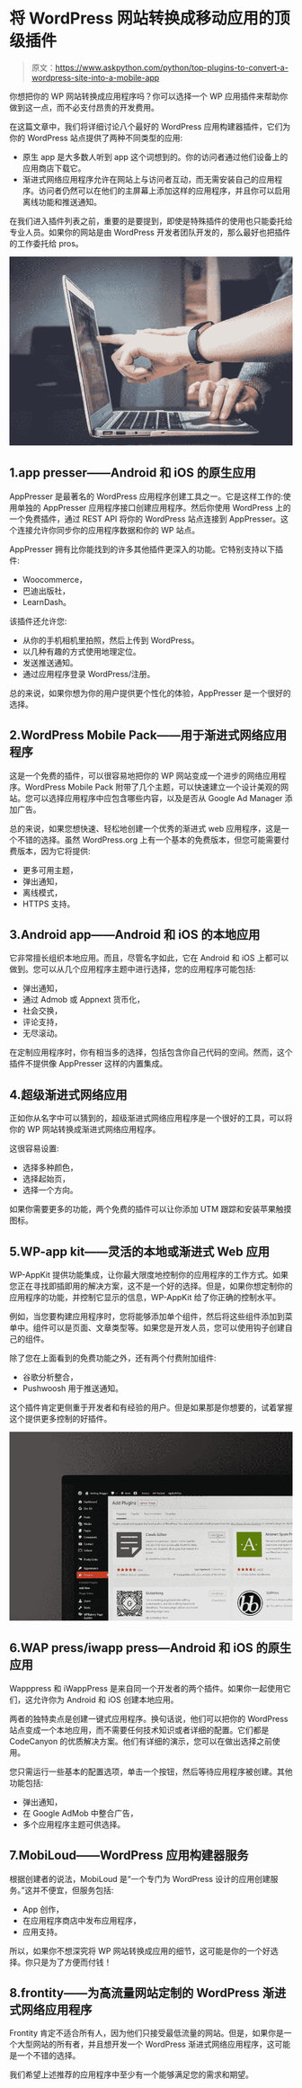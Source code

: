 # 将 WordPress 网站转换成移动应用的顶级插件

> 原文：<https://www.askpython.com/python/top-plugins-to-convert-a-wordpress-site-into-a-mobile-app>

你想把你的 WP 网站转换成应用程序吗？你可以选择一个 WP 应用插件来帮助你做到这一点，而不必支付昂贵的开发费用。

在这篇文章中，我们将详细讨论八个最好的 WordPress 应用构建器插件，它们为你的 WordPress 站点提供了两种不同类型的应用:

*   原生 app 是大多数人听到 app 这个词想到的。你的访问者通过他们设备上的应用商店下载它。
*   渐进式网络应用程序允许在网站上与访问者互动，而无需安装自己的应用程序。访问者仍然可以在他们的主屏幕上添加这样的应用程序，并且你可以启用离线功能和推送通知。

在我们进入插件列表之前，重要的是要提到，即使是特殊插件的使用也只能委托给专业人员。如果你的网站是由 WordPress 开发者团队开发的，那么最好也把插件的工作委托给 pros。

![Mobile App](img/aa9f45dfd2b479be1ca81f89f522eee4.png)

## 1.app presser——Android 和 iOS 的原生应用

AppPresser 是最著名的 WordPress 应用程序创建工具之一。它是这样工作的:使用单独的 AppPresser 应用程序接口创建应用程序。然后你使用 WordPress 上的一个免费插件，通过 REST API 将你的 WordPress 站点连接到 AppPresser。这个连接允许你同步你的应用程序数据和你的 WP 站点。

AppPresser 拥有比你能找到的许多其他插件更深入的功能。它特别支持以下插件:

*   Woocommerce，
*   巴迪出版社，
*   LearnDash。

该插件还允许您:

*   从你的手机相机里拍照，然后上传到 WordPress。
*   以几种有趣的方式使用地理定位。
*   发送推送通知。
*   通过应用程序登录 WordPress/注册。

总的来说，如果你想为你的用户提供更个性化的体验，AppPresser 是一个很好的选择。

## 2.WordPress Mobile Pack——用于渐进式网络应用程序

这是一个免费的插件，可以很容易地把你的 WP 网站变成一个进步的网络应用程序。WordPress Mobile Pack 附带了几个主题，可以快速建立一个设计美观的网站。您可以选择应用程序中应包含哪些内容，以及是否从 Google Ad Manager 添加广告。

总的来说，如果您想快速、轻松地创建一个优秀的渐进式 web 应用程序，这是一个不错的选择。虽然 WordPress.org 上有一个基本的免费版本，但您可能需要付费版本，因为它将提供:

*   更多可用主题，
*   弹出通知，
*   离线模式，
*   HTTPS 支持。

## 3.Android app——Android 和 iOS 的本地应用

它非常擅长组织本地应用。而且，尽管名字如此，它在 Android 和 iOS 上都可以做到。您可以从几个应用程序主题中进行选择，您的应用程序可能包括:

*   弹出通知，
*   通过 Admob 或 Appnext 货币化，
*   社会交换，
*   评论支持，
*   无尽滚动。

在定制应用程序时，你有相当多的选择，包括包含你自己代码的空间。然而，这个插件不提供像 AppPresser 这样的内置集成。

## 4.超级渐进式网络应用

正如你从名字中可以猜到的，超级渐进式网络应用程序是一个很好的工具，可以将你的 WP 网站转换成渐进式网络应用程序。

这很容易设置:

*   选择多种颜色，
*   选择起始页，
*   选择一个方向。

如果你需要更多的功能，两个免费的插件可以让你添加 UTM 跟踪和安装苹果触摸图标。

## 5.WP-app kit——灵活的本地或渐进式 Web 应用

WP-AppKit 提供功能集成，让你最大限度地控制你的应用程序的工作方式。如果您正在寻找即插即用的解决方案，这不是一个好的选择。但是，如果你想定制你的应用程序的功能，并控制它显示的信息，WP-AppKit 给了你正确的控制水平。

例如，当您要构建应用程序时，您将能够添加单个组件，然后将这些组件添加到菜单中。组件可以是页面、文章类型等。如果您是开发人员，您可以使用钩子创建自己的组件。

除了您在上面看到的免费功能之外，还有两个付费附加组件:

*   谷歌分析整合，
*   Pushwoosh 用于推送通知。

这个插件肯定更侧重于开发者和有经验的用户。但是如果那是你想要的，试着掌握这个提供更多控制的好插件。

![Wordpress Add Plugin](img/c50bc3bff297529dcdede0eec50ab1c3.png)

## 6.WAP press/iwapp press—Android 和 iOS 的原生应用

Wapppress 和 iWappPress 是来自同一个开发者的两个插件。如果你一起使用它们，这允许你为 Android 和 iOS 创建本地应用。

两者的独特卖点是创建一键式应用程序。换句话说，他们可以把你的 WordPress 站点变成一个本地应用，而不需要任何技术知识或者详细的配置。它们都是 CodeCanyon 的优质解决方案。他们有详细的演示，您可以在做出选择之前使用。

您只需运行一些基本的配置选项，单击一个按钮，然后等待应用程序被创建。其他功能包括:

*   弹出通知，
*   在 Google AdMob 中整合广告，
*   多个应用程序主题可供选择。

## 7.MobiLoud——WordPress 应用构建器服务

根据创建者的说法，MobiLoud 是“一个专门为 WordPress 设计的应用创建服务。”这并不便宜，但服务包括:

*   App 创作，
*   在应用程序商店中发布应用程序，
*   应用支持。

所以，如果你不想深究将 WP 网站转换成应用的细节，这可能是你的一个好选择。你只是为了方便而付钱！

## 8.frontity——为高流量网站定制的 WordPress 渐进式网络应用程序

Frontity 肯定不适合所有人，因为他们只接受最低流量的网站。但是，如果你是一个大型网站的所有者，并且想开发一个 WordPress 渐进式网络应用程序，这可能是一个不错的选择。

我们希望上述推荐的应用程序中至少有一个能够满足您的需求和期望。